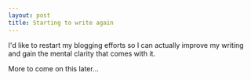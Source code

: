 ```yaml
---
layout: post
title: Starting to write again
---
```


I'd like to restart my blogging efforts so I can actually improve my writing and gain the mental clarity that comes with it.

More to come on this later...
